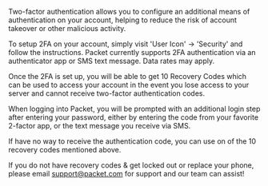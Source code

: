 <!--<meta>
{
    "title":"Two Factor",
    "description":"Learn more about 2FA at Packet",
    "tag":["2FA", "Security", "Two-Factor"]
}
</meta>-->

Two-factor authentication allows you to configure an additional means of authentication on your account, helping to reduce the risk of account takeover or other malicious activity.

To setup 2FA on your account, simply visit 'User Icon' -> 'Security' and follow the instructions. Packet currently supports 2FA authentication via an authenticator app or SMS text message. Data rates may apply.

Once the 2FA is set up, you will be able to get 10 Recovery Codes which can be used to access your account in the event you lose access to your server and cannot receive two-factor authentication codes.

When logging into Packet, you will be prompted with an additional login step after entering your password, either by entering the code from your favorite 2-factor app, or the text message you receive via SMS.

If have no way to receive the authentication code, you can use on of the 10 recovery codes mentioned above.

If you do not have recovery codes & get locked out or replace your phone, please email support@packet.com for support and our team can assist! 